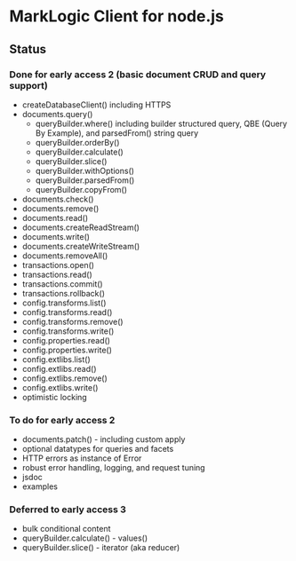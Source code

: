 # MarkLogic Client for node.js

## Status

### Done for early access 2 (basic document CRUD and query support)

* createDatabaseClient() including HTTPS
* documents.query()
    * queryBuilder.where() including builder structured query,
      QBE (Query By Example), and parsedFrom() string query
    * queryBuilder.orderBy()
    * queryBuilder.calculate()
    * queryBuilder.slice()
    * queryBuilder.withOptions()
    * queryBuilder.parsedFrom()
    * queryBuilder.copyFrom()
* documents.check()
* documents.remove()
* documents.read()
* documents.createReadStream()
* documents.write()
* documents.createWriteStream()
* documents.removeAll()
* transactions.open()
* transactions.read()
* transactions.commit()
* transactions.rollback()
* config.transforms.list()
* config.transforms.read()
* config.transforms.remove()
* config.transforms.write()
* config.properties.read()
* config.properties.write()
* config.extlibs.list()
* config.extlibs.read()
* config.extlibs.remove()
* config.extlibs.write()
* optimistic locking

### To do for early access 2

* documents.patch() - including custom apply
* optional datatypes for queries and facets
* HTTP errors as instance of Error
* robust error handling, logging, and request tuning
* jsdoc
* examples

### Deferred to early access 3

* bulk conditional content
* queryBuilder.calculate() - values()
* queryBuilder.slice() - iterator (aka reducer)

